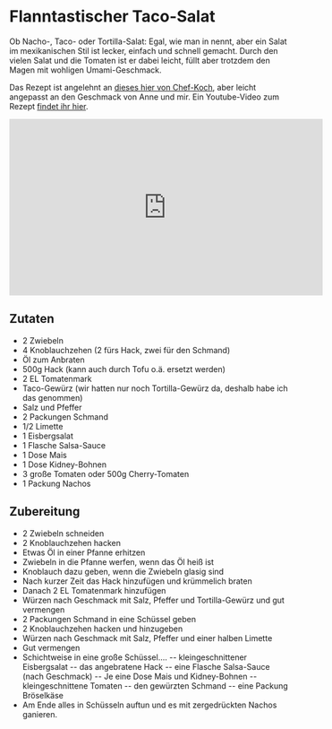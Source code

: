 # Flanntastischer Taco-Salat

Ob Nacho-, Taco- oder Tortilla-Salat: Egal, wie man in nennt, aber ein Salat im mexikanischen Stil ist lecker, einfach und schnell gemacht. Durch den vielen Salat und die Tomaten ist er dabei leicht, füllt aber trotzdem den Magen mit wohligen Umami-Geschmack.

Das Rezept ist angelehnt an [dieses hier von Chef-Koch](https://www.chefkoch.de/rezepte/520201148306797/Taco-Salat.html), aber leicht angepasst an den Geschmack von Anne und mir.
Ein Youtube-Video zum Rezept [findet ihr hier](https://youtu.be/gerbyBQL5fw).

<iframe width="560" height="315" src="https://www.youtube.com/embed/gerbyBQL5fw" title="🤤 Flanntastischer Taco-Salat in weniger als 45 Minuten 🤤" frameborder="0" allow="accelerometer; autoplay; clipboard-write; encrypted-media; gyroscope; picture-in-picture" allowfullscreen></iframe>

## Zutaten
- 2 Zwiebeln
- 4 Knoblauchzehen (2 fürs Hack, zwei für den Schmand)
- Öl zum Anbraten
- 500g Hack (kann auch durch Tofu o.ä. ersetzt werden)
- 2 EL Tomatenmark
- Taco-Gewürz (wir hatten nur noch Tortilla-Gewürz da, deshalb habe ich das genommen)
- Salz und Pfeffer
- 2 Packungen Schmand
- 1/2 Limette
- 1 Eisbergsalat
- 1 Flasche Salsa-Sauce
- 1 Dose Mais
- 1 Dose Kidney-Bohnen
- 3 große Tomaten oder 500g Cherry-Tomaten
- 1 Packung Nachos

## Zubereitung

- 2 Zwiebeln schneiden
- 2 Knoblauchzehen hacken
- Etwas Öl in einer Pfanne erhitzen
- Zwiebeln in die Pfanne werfen, wenn das Öl heiß ist
- Knoblauch dazu geben, wenn die Zwiebeln glasig sind
- Nach kurzer Zeit das Hack hinzufügen und krümmelich braten
- Danach 2 EL Tomatenmark hinzufügen
- Würzen nach Geschmack mit Salz, Pfeffer und Tortilla-Gewürz und gut vermengen
- 2 Packungen Schmand in eine Schüssel geben
- 2 Knoblauchzehen hacken und hinzugeben
- Würzen nach Geschmack mit Salz, Pfeffer und einer halben Limette
- Gut vermengen
- Schichtweise in eine große Schüssel....
-- kleingeschnittener Eisbergsalat
-- das angebratene Hack
-- eine Flasche Salsa-Sauce (nach Geschmack)
-- Je eine Dose Mais und Kidney-Bohnen
-- kleingeschnittene Tomaten
-- den gewürzten Schmand
-- eine Packung Bröselkäse
- Am Ende alles in Schüsseln auftun und es mit zergedrückten Nachos ganieren.
